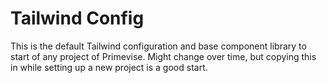 # Tailwind Config

This is the default Tailwind configuration and base component library to start of any project of Primevise. Might change over time, but copying this in while setting up a new project is a good start.
